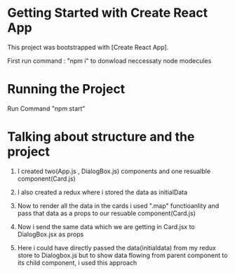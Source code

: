 # Getting Started with Create React App

This project was bootstrapped with [Create React App].

First run command : "npm i" to donwload neccessaty node modecules

# Running the Project

Run Command "npm start"


# Talking about structure and the project

1. I created two(App.js , DialogBox.js) components and one resualble component(Card.js)

2. I also created a redux where i stored the data as initialData

3. Now to render all the data in the cards i used ".map" functioanlity and pass that data as a props to our resuable component(Card.js)

4. Now i send the same data which we are getting in Card.jsx to DialogBox.jsx as props

5. Here i could have directly passed the data(initialdata) from my redux store to Dialogbox.js but to show data flowing from parent component to its child component, i used this approach